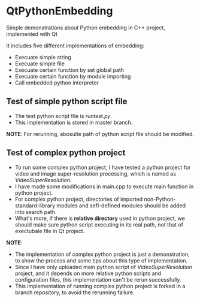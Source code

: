 # QtPythonEmbedding
Simple demonstrations about Python embedding in C++ project, implemented with Qt

It includes five different implementations of embedding:
- Execuate simple string
- Execuate simple file
- Execuate certain function by set global path
- Execuate certain function by module importing
- Call embedded python interpreter

## Test of simple python script file
- The test python script file is *runtest.py*.
- This implementation is stored in master branch.

**NOTE**: For rerunning, abosulte path of python script file should be modified.

## Test of complex python project
- To run some complex python project, I have tested a python project for video and image super-resolution processing, which is named as *VideoSuperResolution*.
- I have made some modifications in main.cpp to execute main function in python project.
- For complex python project, directories of imported non-Python-standard-library modules and sefl-defined modules should be added into search path.
- What's more, if there is **relative directory** used in python project, we should make sure python script executing in its real path, not that of exectubale file in Qt project.

**NOTE**:
- The implementation of complex python project is just a demonstration, to show the process and some tips about this type of implementation.
- Since I have only uploaded main python script of *VideoSuperResolution* project, and it depends on more relative python scripts and configuration files, this implementation can't be rerun successfully.
- This implementation of running complex python project is forked in a branch repository, to avoid the rerunning failure.

